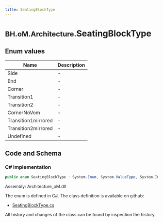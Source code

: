 ```yaml
---
title: SeatingBlockType
---
```


# <small>BH.oM.Architecture.</small>**SeatingBlockType**



## Enum values

| Name            | Description                                                    |
|-----------------|----------------------------------------------------------------|
| Side |  -  |
| End |  -  |
| Corner |  -  |
| Transition1 |  -  |
| Transition2 |  -  |
| CornerNoVom |  -  |
| Transition1mirrored |  -  |
| Transition2mirrored |  -  |
| Undefined |  -  |


## Code and Schema

### C# implementation

``` C# title="C#"
public enum SeatingBlockType : System.Enum, System.ValueType, System.IComparable, System.ISpanFormattable, System.IFormattable, System.IConvertible
```

Assembly: Architecture_oM.dll

The enum is defined in C#. The class definition is available on github:

- [SeatingBlockType.cs](https://github.com/BHoM/BHoM/blob/develop/Architecture_oM/Theatron\Enums\SeatingBlockType.cs)

All history and changes of the class can be found by inspection the history.
